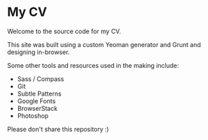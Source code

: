 # My CV

Welcome to the source code for my CV.

This site was built using a custom Yeoman generator and Grunt and designing in-browser.

Some other tools and resources used in the making include:

* Sass / Compass
* Git
* Subtle Patterns
* Google Fonts
* BrowserStack
* Photoshop

Please don't share this repository :)

